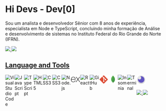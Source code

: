 # Hi Devs - Dev[0]

Sou um analista e desenvolvedor Sênior com 8 anos de experiência, especialista em Node e TypeScript, concluindo minha formação de Análise e desenvolvimento de sistemas no Instituto Federal do Rio Grande do Norte (IFRN).

<div>
  <a href="https://github.com/jonasdevzero">
  <img height="180em" src="https://github-readme-stats.vercel.app/api?username=jonasdevzero&show_icons=true&theme=dark&include_all_commits=true&count_private=true"/>
  <img height="180em" src="https://github-readme-stats.vercel.app/api/top-langs/?username=jonasdevzero&layout=compact&langs_count=7&theme=dark"/>
</div>

## Language and Tools
<img align="left" alt="Visual Studio Code" width="30px" src="https://github.com/jonasdevzero/MediaHub/blob/master/icons/vscode.svg" />
<img align="left" alt="JavaScript" width="30px" src="https://github.com/jonasdevzero/MediaHub/blob/master/icons/js.svg" />
<img align="left" alt="TypeScript" width="30px" src="https://github.com/jonasdevzero/MediaHub/blob/master/icons/typescript.svg" />
<img align="left" alt="HTML5" width="30px" src="https://github.com/jonasdevzero/MediaHub/blob/master/icons/html.svg" />
<img align="left" alt="CSS3" width="30px" src="https://github.com/jonasdevzero/MediaHub/blob/master/icons/css.svg" />
<img align="left" alt="CSS3" width="30px" src="https://github.com/jonasdevzero/MediaHub/blob/master/icons/styled-components.svg" />
<img align="left" alt="Node.js" width="30px" src="https://github.com/jonasdevzero/MediaHub/blob/master/icons/node.svg" />
<img align="left" alt="Express" width="30px" src="https://raw.githubusercontent.com/jonasdevzero/Media-Hub/master/icons/express.svg" />
<img align="left" alt="React" width="30px" src="https://github.com/jonasdevzero/MediaHub/blob/master/icons/react.svg" />
<img align="left" alt="GitHub" width="30px" src="https://github.com/jonasdevzero/MediaHub/blob/master/icons/github.svg" />
<img align="left" alt="Git" width="30px" src="https://raw.githubusercontent.com/jonasdevzero/Media-Hub/master/icons/git.svg" />
<img align="left" alt="MongoDB" width="30px" src="https://raw.githubusercontent.com/jonasdevzero/Media-Hub/master/icons/mongodb.svg" />
<img align="left" alt="Insomnia" width="30px" src="https://github.com/jonasdevzero/MediaHub/blob/master/icons/postgresql.svg" />
<img align="left" alt="Terminal" width="30px" src="https://github.com/jonasdevzero/MediaHub/blob/master/icons/terminal.svg" />
<img align="left" alt="Insomnia" width="30px" src="https://raw.githubusercontent.com/jonasdevzero/Media-Hub/master/icons/insomnia.svg" />

<br /><br />
  
<a target="_blank" href="https://www.linkedin.com/in/jonasdevzero">
 <img src="https://img.shields.io/badge/linkedin-%230077B5.svg?&style=for-the-badge&logo=linkedin&logoColor=white" />
</a>
<a target="_blank" href="mailto:jonasdevzero@gmail.com">
 <img src="https://img.shields.io/badge/gmail-D14836?&style=for-the-badge&logo=gmail&logoColor=white" />
</a>

